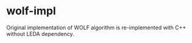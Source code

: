# wolf-impl
Original implementation of WOLF algorithm is re-implemented with C++ without LEDA dependency.
